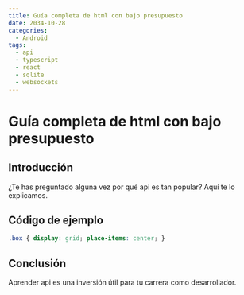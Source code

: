 ```yaml
---
title: Guía completa de html con bajo presupuesto
date: 2034-10-28
categories:
  - Android
tags:
  - api
  - typescript
  - react
  - sqlite
  - websockets
---
```


# Guía completa de html con bajo presupuesto

## Introducción

¿Te has preguntado alguna vez por qué api es tan popular? Aquí te lo explicamos.

## Código de ejemplo

```css
.box { display: grid; place-items: center; }
```

## Conclusión

Aprender api es una inversión útil para tu carrera como desarrollador.